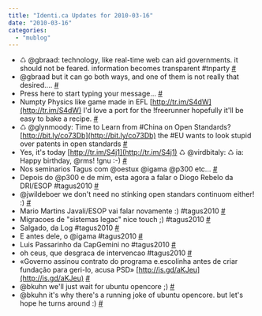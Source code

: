 ```yaml
---
title: "Identi.ca Updates for 2010-03-16"
date: "2010-03-16"
categories: 
  - "mublog"
---
```


- ♺ @gbraad: technology, like real-time web can aid governments. it should not be feared. information becomes transparent #tnparty [#](http://identi.ca/notice/24888375)
- @gbraad but it can go both ways, and one of them is not really that desired.... [#](http://identi.ca/notice/24888388)
- Press here to start typing your message... [#](http://identi.ca/notice/24890377)
- Numpty Physics like game made in EFL [http://tr.im/S4dW](http://tr.im/S4dW) I'd love a port for the !freerunner hopefully it'll be easy to bake a recipe. [#](http://identi.ca/notice/24931854)
- ♺ @glynmoody: Time to Learn from #China on Open Standards? [http://bit.ly/co73Db](http://bit.ly/co73Db) the #EU wants to look stupid over patents in open standards [#](http://identi.ca/notice/24932189)
- Yes, it's today [http://tr.im/S4j1](http://tr.im/S4j1) ♺ @virdbitaly: ♺ ia: Happy birthday, @rms! !gnu :-) [#](http://identi.ca/notice/24932900)
- Nos seminarios Tagus com @oestux @igama @p300 etc... [#](http://identi.ca/notice/24938462)
- Depois do @p300 e de mim, esta agora a falar o Diogo Rebelo da DRI/ESOP #tagus2010 [#](http://identi.ca/notice/24940685)
- @jwildeboer we don't need no stinking open standars continuom either! :) [#](http://identi.ca/notice/24941499)
- Mario Martins Javali/ESOP vai falar novamente :) #tagus2010 [#](http://identi.ca/notice/24942294)
- Migracoes de "sistemas legac" nice touch ;) #tagus2010 [#](http://identi.ca/notice/24942482)
- Salgado, da Log #tagus2010 [#](http://identi.ca/notice/24943426)
- E antes dele, o @igama #tagus2010 [#](http://identi.ca/notice/24943455)
- Luis Passarinho da CapGemini no #tagus2010 [#](http://identi.ca/notice/24943987)
- oh ceus, que desgraca de intervencao #tagus2010 [#](http://identi.ca/notice/24944578)
- «Governo assinou contrato do programa e.escolinha antes de criar fundação para geri-lo, acusa PSD» [http://is.gd/aKJeu](http://is.gd/aKJeu) [#](http://identi.ca/notice/24966478)
- @bkuhn we'll just wait for ubuntu opencore ;) [#](http://identi.ca/notice/25003874)
- @bkuhn it's why there's a running joke of ubuntu opencore. but let's hope he turns around :) [#](http://identi.ca/notice/25004065)
